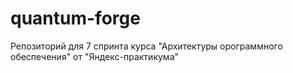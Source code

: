 # quantum-forge
Репозиторий для 7 спринта курса "Архитектуры орограммного обеспечения" от "Яндекс-практикума"
